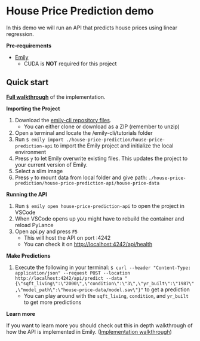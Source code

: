 # House Price Prediction demo

In this demo we will run an API that predicts house prices using linear regression.

**Pre-requirements**
- [Emily](https://github.com/amboltio/emily-cli/#getting-started)
	- CUDA is **NOT** required for this project

## Quick start 
[**Full walkthrough**](https://github.com/amboltio/emily-cli/wiki/House-price-prediction) of the implementation.

**Importing the Project**

1. Download the [emily-cli repository files](https://github.com/amboltio/emily-cli).
	* You can either clone or download as a ZIP (remember to unzip)
2. Open a terminal and locate the /emily-cli/tutorials folder
3. Run ```$ emily import ./house-price-prediction/house-price-prediction-api``` to import the Emily project and initialize the local environment
4. Press `y` to let Emily overwrite existing files. This updates the project to your current version of Emily.
5. Select a slim image
6. Press `y` to mount data from local folder and give path: `./house-price-prediction/house-price-prediction-api/house-price-data`

**Running the API**

1. Run `$ emily open house-price-prediction-api` to open the project in VSCode
2. When VSCode opens up you might have to rebuild the container and reload PyLance 
3. Open api.py and press `F5`
	* This will host the API on port :4242
	* You can check it on [http://localhost:4242/api/health](http://localhost:4242/api/health)

**Make Predictions**

1. Execute the following in your terminal: `$ curl --header "Content-Type: application/json" --request POST --location http://localhost:4242/api/predict --data "{\"sqft_living\":\"2000\",\"condition\":\"3\",\"yr_built\":\"1987\",\"model_path\":\"house-price-data/model.sav\"}"`  to get a prediction
	* You can play around with the `sqft_living`, `condition`, and `yr_built` to get more predictions


**Learn more** 

If you want to learn more you should check out this in depth walkthrough of how the API is implemented in Emily.
([Implementation walkthrough](https://github.com/amboltio/emily-cli/wiki/House-price-prediction))


